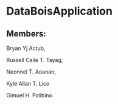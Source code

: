 # DataBoisApplication

## Members:
<p>Bryan Yj Actub,</p>
<p>Russell Caile T. Tayag,</p>
<p>Neonnel T. Aoanan,</p>
<p>Kyle Allan T. Lico</p>
<p>Gimuel H. Palibino</p>